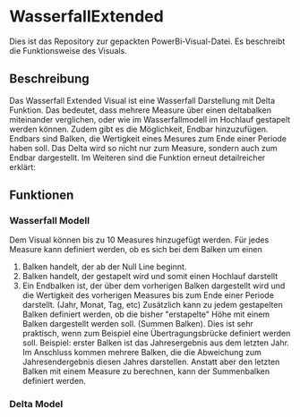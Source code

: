 # WasserfallExtended

Dies ist das Repository zur gepackten PowerBi-Visual-Datei. Es beschreibt die Funktionsweise des Visuals. 

## Beschreibung

Das Wasserfall Extended Visual ist eine Wasserfall Darstellung mit Delta Funktion. Das bedeutet, dass mehrere Measure über einen deltabalken miteinander verglichen, oder wie im Wasserfallmodell im Hochlauf gestapelt werden können. Zudem gibt es die Möglichkeit, Endbar hinzuzufügen. Endbars sind Balken, die Wertigkeit eines Mesures zum Ende einer Periode haben soll. Das Delta wird so nicht nur zum Measure, sondern auch zum Endbar dargestellt.
Im Weiteren sind die Funktion erneut detailreicher erklärt: 

## Funktionen

### Wasserfall Modell
Dem Visual können bis zu 10 Measures hinzugefügt werden. Für jedes Measure kann definiert werden, ob es sich bei dem Balken um einen 
1. Balken handelt, der ab der Null Line beginnt.
2. Balken handelt, der gestapelt wird und somit einen Hochlauf darstellt
3. Ein Endbalken ist, der über dem vorherigen Balken dargestellt wird und die Wertigkeit des vorherigen Measures bis zum Ende einer Periode darstellt. (Jahr, Monat, Tag, etc)
Zusätzlich kann zu jedem gestapelten Balken definiert werden, ob die bisher "erstapelte" Höhe mit einem Balken dargestellt werden soll. (Summen Balken). Dies ist sehr praktisch, wenn zum Beispiel eine Übertragungsbrücke definiert werden soll. Beispiel: erster Balken ist das Jahresergebnis aus dem letzten Jahr. Im Anschluss kommen mehrere Balken, die die Abweichung zum Jahresendergebnis diesen Jahres darstellen. Anstatt aber den letzten Balken mit einem Measure zu berechnen, kann der Summenbalken definiert werden.

### Delta Model
